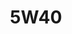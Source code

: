 ---
title: 5W40
layout: product
name: Petrovöll STÄRK FULLY SYNTHETIC GASOLINE ENGINE OIL
image: assets/img/5w40.jpg
image2: ../../assets/img/5w40.jpg
grade: 5W40
sizes: 4L, 1L
description: Petrovöll STÄRK Fully Synthetic is a high-performance motor oil with optimised temperature-viscosity characteristics. Developed especially for modern petrol-driven and/or diesel car engines, it provides optimum protection for engines requiring multi-grade oil and is manufactured on the basis of fully synthetic PAO’s (poly-alpha olefins) with an optimized viscosity range. The optimum balance of its base oils and additives, developed specifically for this application, result in the outstanding performance level of this motor oil.
performance: API SN/CF, ACEA A5/B5-04, MB 229.1,229.3, Porsche Approved C20, VW 502.00,505.00, BMW Long-life Oil, Peugeot-Citroen, Ferrari
benefits: 
    - Provides exceptional detergency and anti-wear properties for extended maintenance intervals
    - Delivers the highest level of oxidation stability and lowered HTHS viscosity for maximum fuel savings
    - Provides reliable protection against corrosion, black sludge and piston deposits
    - Ensures optimal performance due to the lubricant’s synthetic basis added to high performance additives
    - Extends drain capability and ensures the best possible cold-start properties and rapid lubrication of the engine
---